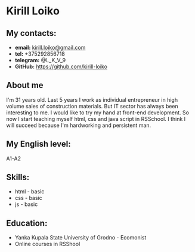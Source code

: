 # Kirill Loikо #

## My contacts: ##
  * **email:** kirill.loiko@gmail.com
  * **tel:** +375292856718
  * **telegram:** @L_K_V_9
  * **GitHub:** https://github.com/kirill-loiko

## About me ##
I'm 31 years old. Last 5 years I work as individual entrepreneur in high volume sales of construction materials. But IT sector has always been interesting to me. I would like to try my hand at front-end development.  So now I start teaching myself html, css and java script in RSSchool. I think I will succeed because I'm hardworking and persistent man.

## My English level: ##
A1-A2

## Skills: ##
* html - basic
* css - basic
* js - basic

## Education: ##
* Yanka Kupala State University of Grodno - Ecomonist
* Online courses in RSShool